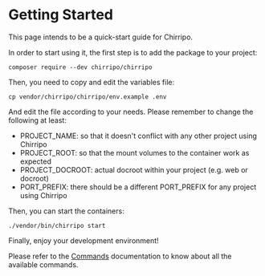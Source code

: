 # Getting Started

This page intends to be a quick-start guide for Chirripo.

In order to start using it, the first step is to add the package to your project:

`composer require --dev chirripo/chirripo`

Then, you need to copy and edit the variables file:

`cp vendor/chirripo/chirripo/env.example .env`

And edit the file according to your needs. Please remember to change the following at least:

- PROJECT_NAME: so that it doesn't conflict with any other project using Chirripo
- PROJECT_ROOT: so that the mount volumes to the container work as expected
- PROJECT_DOCROOT: actual docroot within your project (e.g. web or docroot)
- PORT_PREFIX: there should be a different PORT_PREFIX for any project using Chirripo

Then, you can start the containers:

`./vendor/bin/chirripo start`

Finally, enjoy your development environment!


Please refer to the [Commands](commands/index) documentation to know about all the available commands.
